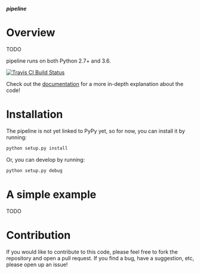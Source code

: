 ***pipeline***

Overview
========

TODO

pipeline runs on both Python 2.7+ and 3.6.

<a href="https://travis-ci.org/mussles/pipeline"><img alt="Travis CI Build Status" src="https://img.shields.io/travis/mussles/pipeline/master.svg?style=flat-square&label=Travis+CI"></a>

Check out the [documentation](https://mussles.github.io/pipeline/) for a more in-depth explanation about the code!

Installation
============

The pipeline is not yet linked to PyPy yet, so for now, you can install it by running:

```bash
python setup.py install
```

Or, you can develop by running:

```sh
python setup.py debug
```

A simple example
===================

TODO

Contribution
============

If you would like to contribute to this code, please feel free to fork the repository and open a pull request.
If you find a bug, have a suggestion, etc, please open up an issue!

